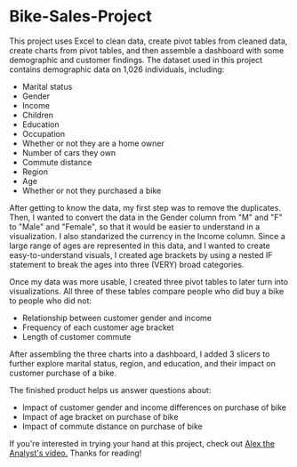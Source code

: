 # Bike-Sales-Project

This project uses Excel to clean data, create pivot tables from cleaned data, create charts from pivot tables, and then assemble a dashboard with some demographic and customer findings.
The dataset used in this project contains demographic data on 1,026 individuals, including:
* Marital status
* Gender
* Income
* Children
* Education
* Occupation
* Whether or not they are a home owner
* Number of cars they own
* Commute distance
* Region
* Age
* Whether or not they purchased a bike

After getting to know the data, my first step was to remove the duplicates. Then, I wanted to convert the data in the Gender column from "M" and "F" to "Male" and "Female", so that it would be easier to understand in a visualization. I also standarized the currency in the Income column.
Since a large range of ages are represented in this data, and I wanted to create easy-to-understand visuals, I created age brackets by using a nested IF statement to break the ages into three (VERY) broad categories.

Once my data was more usable, I created three pivot tables to later turn into visualizations. All three of these tables compare people who did buy a bike to people who did not:
* Relationship between customer gender and income
* Frequency of each customer age bracket
* Length of customer commute

After assembling the three charts into a dashboard, I added 3 slicers to further explore marital status, region, and education, and their impact on customer purchase of a bike.

The finished product helps us answer questions about:
* Impact of customer gender and income differences on purchase of bike
* Impact of age bracket on purchase of bike
* Impact of commute distance on purchase of bike

If you're interested in trying your hand at this project, check out [Alex the Analyst's video.](https://youtu.be/opJgMj1IUrc)
Thanks for reading!
